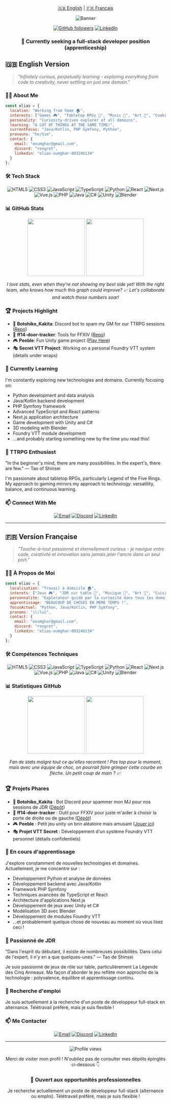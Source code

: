 <div align="center">
  <a href="#english">🇬🇧 English</a> |
  <a href="#french">🇫🇷 Français</a>
  
</div>


<div align="center">

  
  ![Banner](https://media.licdn.com/dms/image/v2/D4E16AQE1IJaTaOnZnA/profile-displaybackgroundimage-shrink_350_1400/profile-displaybackgroundimage-shrink_350_1400/0/1674730428575?e=1750291200&v=beta&t=f-y9_O2rsvy8Uhs_tRlKytyDcOthnlitw6fNjzf36RE)


  
  [![GitHub followers](https://img.shields.io/github/followers/Rengrouze?style=social)](https://github.com/Rengrouze)
  [![LinkedIn](https://img.shields.io/badge/LinkedIn-Connect-blue?style=social&logo=linkedin)](https://www.linkedin.com/in/elias-oumghar-09324b134/)
  
  ### 💼 Currently seeking a full-stack developer position (apprenticeship)
  
</div>

<a id="english"></a>
## 🇬🇧 English Version

> *"Infinitely curious, perpetually learning - exploring everything from code to creativity, never settling on just one domain."*

### 🧑‍💻 About Me

```javascript
const elias = {
  location: "Working from home 🏠",
  interests: ["Games 🎮", "Tabletop RPGs 🎲", "Music 🎵", "Art 🎨", "Cooking 🍳", "Tech 💻"],
  personality: "Curiosity-driven explorer of all domains",
  learning: "A LOT OF THINGS AT THE SAME TIME!",
  currentFocus: "Java/Kotlin, PHP Symfony, Python",
  pronouns: "he/him",
  contact: {
    email: "eoumghar@gmail.com",
    discord: "rengret",
    linkedin: "elias-oumghar-09324b134"
  }
};
```

### 🛠️ Tech Stack

<div align="center">
  
  ![HTML5](https://img.shields.io/badge/-HTML5-E34F26?style=flat-square&logo=html5&logoColor=white)
  ![CSS3](https://img.shields.io/badge/-CSS3-1572B6?style=flat-square&logo=css3)
  ![JavaScript](https://img.shields.io/badge/-JavaScript-F7DF1E?style=flat-square&logo=javascript&logoColor=black)
  ![TypeScript](https://img.shields.io/badge/-TypeScript-007ACC?style=flat-square&logo=typescript&logoColor=white)
  ![Python](https://img.shields.io/badge/-Python-3776AB?style=flat-square&logo=python&logoColor=white)
  ![React](https://img.shields.io/badge/-React-61DAFB?style=flat-square&logo=react&logoColor=black)
  ![Next.js](https://img.shields.io/badge/-Next.js-000000?style=flat-square&logo=next.js)
  ![Vue.js](https://img.shields.io/badge/-Vue.js-4FC08D?style=flat-square&logo=vue.js&logoColor=white)
  ![PHP](https://img.shields.io/badge/-PHP-777BB4?style=flat-square&logo=php&logoColor=white)
  ![Java](https://img.shields.io/badge/-Java-007396?style=flat-square&logo=java&logoColor=white)
  ![C#](https://img.shields.io/badge/-C%23-239120?style=flat-square&logo=c-sharp&logoColor=white)
  ![Unity](https://img.shields.io/badge/-Unity-000000?style=flat-square&logo=unity&logoColor=white)
  ![Blender](https://img.shields.io/badge/-Blender-F5792A?style=flat-square&logo=blender&logoColor=white)
  
</div>

### 📊 GitHub Stats

<div align="center">
  <img height="180em" src="https://github-readme-stats.vercel.app/api?username=Rengrouze&show_icons=true&theme=tokyonight&include_all_commits=true&count_private=true"/>
  <img height="180em" src="https://github-readme-stats.vercel.app/api/top-langs/?username=Rengrouze&layout=compact&langs_count=7&theme=tokyonight"/>
  
  <p><em>I love stats, even when they're not showing my best side yet! With the right team, who knows how much this graph could improve? 📈 Let's collaborate and watch those numbers soar!</em></p>
</div>



### 🏆 Projects Highlight

- 🤖 **Botohiko_Kakita**: Discord bot to spam my GM for our TTRPG sessions ([Repo](https://github.com/Rengrouze/Botohiko_Kakita))
- 🚪 **ff14-door-tracker**: Tools for FFXIV ([Repo](https://github.com/Rengrouze/ff14-door-tracker))
- 🎮 **Peeble**: Fun Unity game project ([Play Here](https://play.unity.com/en/games/e1541874-7a07-449d-866e-a06cf460ff2f/build))
- 🎭 **Secret VTT Project**: Working on a personal Foundry VTT system (details under wraps)

### 🌱 Currently Learning

I'm constantly exploring new technologies and domains. Currently focusing on:
- Python development and data analysis
- Java/Kotlin backend development
- PHP Symfony framework
- Advanced TypeScript and React patterns
- Next.js application architecture
- Game development with Unity and C#
- 3D modeling with Blender
- Foundry VTT module development
- ...and probably starting something new by the time you read this!

### 🎲 TTRPG Enthusiast

"In the beginner's mind, there are many possibilities. In the expert's, there are few." — Tao of Shinsei

I'm passionate about tabletop RPGs, particularly Legend of the Five Rings. My approach to gaming mirrors my approach to technology: versatility, balance, and continuous learning.

### 📫 Connect With Me

<div align="center">
  
[![Email](https://img.shields.io/badge/Email-eoumghar@gmail.com-D14836?style=for-the-badge&logo=gmail&logoColor=white)](mailto:eoumghar@gmail.com)
[![Discord](https://img.shields.io/badge/Discord-rengret-7289DA?style=for-the-badge&logo=discord&logoColor=white)](https://discord.com/users/rengret)
[![LinkedIn](https://img.shields.io/badge/LinkedIn-Connect-0077B5?style=for-the-badge&logo=linkedin&logoColor=white)](https://www.linkedin.com/in/elias-oumghar-09324b134/)
  
</div>

---

<a id="french"></a>
## 🇫🇷 Version Française

> *"Touche-à-tout passionné et éternellement curieux - je navigue entre code, créativité et innovation sans jamais jeter l'ancre dans un seul port."*

### 🧑‍💻 À Propos de Moi

```javascript
const elias = {
  localisation: "Travail à domicile 🏠",
  interets: ["Jeux 🎮", "JDR sur table 🎲", "Musique 🎵", "Art 🎨", "Cuisine 🍳", "Technologie 💻"],
  personnalite: "Explorateur guidé par la curiosité dans tous les domaines",
  apprentissage: "BEAUCOUP DE CHOSES EN MÊME TEMPS !",
  focusActuel: "Python, Java/Kotlin, PHP Symfony",
  pronoms: "il/lui",
  contact: {
    email: "eoumghar@gmail.com",
    discord: "rengret",
    linkedin: "elias-oumghar-09324b134"
  }
};
```

### 🛠️ Compétences Techniques

<div align="center">
  
  ![HTML5](https://img.shields.io/badge/-HTML5-E34F26?style=flat-square&logo=html5&logoColor=white)
  ![CSS3](https://img.shields.io/badge/-CSS3-1572B6?style=flat-square&logo=css3)
  ![JavaScript](https://img.shields.io/badge/-JavaScript-F7DF1E?style=flat-square&logo=javascript&logoColor=black)
  ![TypeScript](https://img.shields.io/badge/-TypeScript-007ACC?style=flat-square&logo=typescript&logoColor=white)
  ![Python](https://img.shields.io/badge/-Python-3776AB?style=flat-square&logo=python&logoColor=white)
  ![React](https://img.shields.io/badge/-React-61DAFB?style=flat-square&logo=react&logoColor=black)
  ![Next.js](https://img.shields.io/badge/-Next.js-000000?style=flat-square&logo=next.js)
  ![Vue.js](https://img.shields.io/badge/-Vue.js-4FC08D?style=flat-square&logo=vue.js&logoColor=white)
  ![PHP](https://img.shields.io/badge/-PHP-777BB4?style=flat-square&logo=php&logoColor=white)
  ![Java](https://img.shields.io/badge/-Java-007396?style=flat-square&logo=java&logoColor=white)
  ![C#](https://img.shields.io/badge/-C%23-239120?style=flat-square&logo=c-sharp&logoColor=white)
  ![Unity](https://img.shields.io/badge/-Unity-000000?style=flat-square&logo=unity&logoColor=white)
  ![Blender](https://img.shields.io/badge/-Blender-F5792A?style=flat-square&logo=blender&logoColor=white)
  
</div>

### 📊 Statistiques GitHub

<div align="center">
  <img height="180em" src="https://github-readme-stats.vercel.app/api?username=Rengrouze&show_icons=true&theme=tokyonight&include_all_commits=true&count_private=true"/>
  <img height="180em" src="https://github-readme-stats.vercel.app/api/top-langs/?username=Rengrouze&layout=compact&langs_count=7&theme=tokyonight"/>
  
  <p><em>Fan de stats malgré tout ce qu'elles racontent ! Pas top pour le moment, mais avec une équipe de choc, on pourrait faire grimper cette courbe en flèche. Un petit coup de main ? 📈</em></p>
</div>



### 🏆 Projets Phares

- 🤖 **Botohiko_Kakita** : Bot Discord pour spammer mon MJ pour nos sessions de JDR ([Dépôt](https://github.com/Rengrouze/Botohiko_Kakita))
- 🚪 **ff14-door-tracker** : Outil pour FFXIV pour juste m'aider à choisir la porte de droite ou de gauche ([Dépôt](https://github.com/Rengrouze/ff14-door-tracker))
- 🎮 **Peeble** : Petit jeu unity un brin aléatoire mais amusant ([Jouer ici](https://play.unity.com/en/games/e1541874-7a07-449d-866e-a06cf460ff2f/build))
- 🎭 **Projet VTT Secret** : Développement d'un système Foundry VTT personnel (détails confidentiels)


### 🌱 En cours d'apprentissage

J'explore constamment de nouvelles technologies et domaines. Actuellement, je me concentre sur :
- Développement Python et analyse de données
- Développement backend avec Java/Kotlin
- Framework PHP Symfony
- Techniques avancées de TypeScript et React
- Architecture d'applications Next.js
- Développement de jeux avec Unity et C#
- Modélisation 3D avec Blender
- Développement de modules Foundry VTT
- ...et probablement quelque chose de nouveau au moment où vous lisez ceci !

### 🎲 Passionné de JDR

"Dans l'esprit du débutant, il existe de nombreuses possibilités. Dans celui de l'expert, il n'y en a que quelques-unes." — Tao de Shinsei

Je suis passionné de jeux de rôle sur table, particulièrement La Légende des Cinq Anneaux. Ma façon d'aborder le jeu reflète mon approche de la technologie : polyvalence, équilibre et apprentissage continu.

### 💼 Recherche d'emploi

Je suis actuellement à la recherche d'un poste de développeur full-stack en alternance. Télétravail préféré, mais je suis flexible !

### 📫 Me Contacter

<div align="center">
  
[![Email](https://img.shields.io/badge/Email-eoumghar@gmail.com-D14836?style=for-the-badge&logo=gmail&logoColor=white)](mailto:eoumghar@gmail.com)
[![Discord](https://img.shields.io/badge/Discord-rengret-7289DA?style=for-the-badge&logo=discord&logoColor=white)](https://discord.com/users/rengret)
[![LinkedIn](https://img.shields.io/badge/LinkedIn-Connecter-0077B5?style=for-the-badge&logo=linkedin&logoColor=white)](https://www.linkedin.com/in/elias-oumghar-09324b134/)
  
</div>

---

<div align="center">
  <img src="https://komarev.com/ghpvc/?username=Rengrouze&color=blue" alt="Profile views"/>
  <p>Merci de visiter mon profil ! N'oubliez pas de consulter mes dépôts épinglés ci-dessous 👇</p>
  
  <h3>💼 Ouvert aux opportunités professionnelles</h3>
  <p>Je recherche actuellement un poste de développeur full-stack (alternance ou emploi). Télétravail préféré, mais je suis flexible !</p>
</div>
